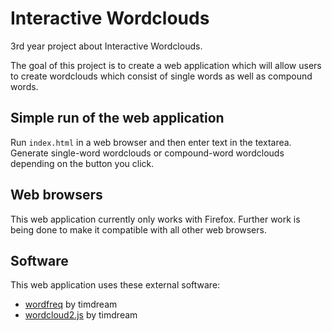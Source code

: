 # Interactive Wordclouds

3rd year project about Interactive Wordclouds.

The goal of this project is to create a web application which will allow users to create wordclouds which consist of single words as well as compound words. 

## Simple run of the web application
Run `index.html` in a web browser and then enter text in the textarea. Generate single-word wordclouds or compound-word wordclouds depending on the button you click.

## Web browsers
This web application currently only works with Firefox. Further work is being done to make it compatible with all other web browsers.

## Software
This web application uses these external software:
- [wordfreq](https://github.com/timdream/wordfreq) by timdream
- [wordcloud2.js](https://github.com/timdream/wordcloud2.js) by timdream